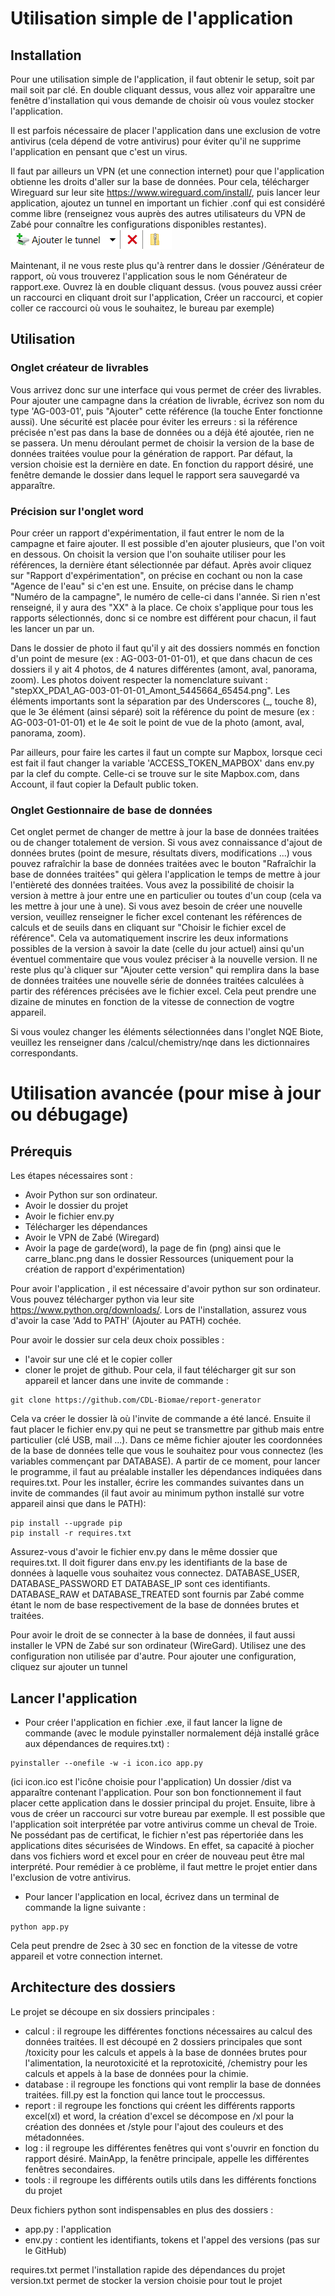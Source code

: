 # Utilisation simple de l'application

## Installation

Pour une utilisation simple de l'application, il faut obtenir le setup, soit par mail soit par clé.
En double cliquant dessus, vous allez voir apparaître une fenêtre d'installation qui vous demande de choisir où vous voulez stocker l'application. 

Il est parfois nécessaire de placer l'application dans une exclusion de votre antivirus (cela dépend de votre antivirus) pour éviter qu'il ne supprime l'application en pensant que c'est un virus.

Il faut par ailleurs un VPN (et une connection internet) pour que l'application obtienne les droits d'aller sur la base de données. Pour cela, télécharger Wireguard sur leur site https://www.wireguard.com/install/, puis lancer leur application, ajoutez un tunnel en important un fichier .conf qui est considéré comme libre (renseignez vous auprès des autres utilisateurs du VPN de Zabé pour connaître les configurations disponibles restantes).
![Bouton en bas à gauche de Wireguard](./add-tunnel.png)

Maintenant, il ne vous reste plus qu'à rentrer dans le dossier /Générateur de rapport, où vous trouverez l'application sous le nom Générateur de rapport.exe. Ouvrez là en double cliquant dessus.
(vous pouvez aussi créer un raccourci en cliquant droit sur l'application, Créer un raccourci, et copier coller ce raccourci où vous le souhaitez, le bureau par exemple)

## Utilisation

### Onglet créateur de livrables

Vous arrivez donc sur une interface qui vous permet de créer des livrables. 
Pour ajouter une campagne dans la création de livrable, écrivez son nom du type 'AG-003-01', puis "Ajouter" cette référence (la touche Enter fonctionne aussi). Une sécurité est placée pour éviter les erreurs : si la référence précisée n'est pas dans la base de données ou a déjà été ajoutée, rien ne se passera.
Un menu déroulant permet de choisir la version de la base de données traitées voulue pour la génération de rapport. Par défaut, la version choisie est la dernière en date. 
En fonction du rapport désiré, une fenêtre demande le dossier dans lequel le rapport sera sauvegardé va apparaître.

### Précision sur l'onglet word

Pour créer un rapport d'expérimentation, il faut entrer le nom de la campagne et faire ajouter. Il est possible d'en ajouter plusieurs, que l'on voit en dessous. On choisit la version que l'on souhaite utiliser pour les références, la dernière étant sélectionnée par défaut. Après avoir cliquez sur "Rapport d'expérimentation", on précise en cochant ou non la case "Agence de l'eau" si c'en est une. Ensuite, on précise dans le champ "Numéro de la campagne", le numéro de celle-ci dans l'année. Si rien n'est renseigné, il y aura des "XX" à la place. Ce choix s'applique pour tous les rapports sélectionnés, donc si ce nombre est différent pour chacun, il faut les lancer un par un.

Dans le dossier de photo il faut qu'il y ait des dossiers nommés en fonction d'un point de mesure (ex : AG-003-01-01-01), et que dans chacun de ces dossiers il y ait 4 photos, de 4 natures différentes (amont, aval, panorama, zoom). Les photos doivent respecter la nomenclature suivant : "stepXX_PDA1_AG-003-01-01-01_Amont_5445664_65454.png". Les éléments importants sont la séparation par des Underscores (_, touche 8), que le 3e élément (ainsi séparé) soit la référence du point de mesure (ex : AG-003-01-01-01) et le 4e soit le point de vue de la photo (amont, aval, panorama, zoom). 

Par ailleurs, pour faire les cartes il faut un compte sur Mapbox, lorsque ceci est fait il faut changer la variable 'ACCESS_TOKEN_MAPBOX' dans env.py par la clef du compte. Celle-ci se trouve sur le site Mapbox.com, dans Account, il faut copier la Default public token.


### Onglet Gestionnaire de base de données

Cet onglet permet de changer de mettre à jour la base de données traitées ou de changer totalement de version.
Si vous avez connaissance d'ajout de données brutes (point de mesure, résultats divers, modifications ...) vous pouvez rafraîchir la base de données traitées avec le bouton "Rafraîchir la base de données traitées" qui gèlera l'application le temps de mettre à jour l'entièreté des données traitées. Vous avez la possibilité de choisir la version à mettre à jour entre une en particulier ou toutes d'un coup (cela va les mettre à jour une à une). 
Si vous avez besoin de créer une nouvelle version, veuillez renseigner le ficher excel contenant les références de calculs et de seuils dans en cliquant sur "Choisir le fichier excel de référence". Cela va automatiquement inscrire les deux informations possibles de la version à savoir la date (celle du jour actuel) ainsi qu'un éventuel commentaire que vous voulez préciser à la nouvelle version. Il ne reste plus qu'à cliquer sur "Ajouter cette version" qui remplira dans la base de données traitées une nouvelle série de données traitées calculées à partir des références précisées ave le fichier excel. Cela peut prendre une dizaine de minutes en fonction de la vitesse de connection de vogtre appareil.

Si vous voulez changer les éléments sélectionnées dans l'onglet NQE Biote, veuillez les renseigner dans /calcul/chemistry/nqe dans les dictionnaires correspondants.


# Utilisation avancée (pour mise à jour ou débugage)
## Prérequis 

Les étapes nécessaires sont :
- Avoir Python sur son ordinateur.
- Avoir le dossier du projet 
- Avoir le fichier env.py
- Télécharger les dépendances
- Avoir le VPN de Zabé (Wiregard)
- Avoir la page de garde(word), la page de fin (png) ainsi que le carre_blanc.png dans le dossier Ressources (uniquement pour la création de rapport d'expérimentation)

Pour avoir l'application , il est nécessaire d'avoir python sur son ordinateur.
Vous pouvez télécharger python via leur site https://www.python.org/downloads/. Lors de l'installation, assurez vous d'avoir la case 'Add to PATH' (Ajouter au PATH) cochée.

Pour avoir le dossier sur cela deux choix possibles :
- l'avoir sur une clé et le copier coller
- cloner le projet de github. Pour cela, il faut télécharger git sur son appareil et lancer dans une invite de commande :
```
git clone https://github.com/CDL-Biomae/report-generator
```
Cela va créer le dossier là où l'invite de commande a été lancé. Ensuite il faut placer le fichier env.py qui ne peut se transmettre par github mais entre particulier (clé USB, mail ...). 
Dans ce même fichier ajouter les coordonnées de la base de données telle que vous le souhaitez pour vous connectez (les variables commençant par DATABASE).
A partir de ce moment, pour lancer le programme, il faut au préalable installer les dépendances indiquées dans requires.txt.
Pour les installer, écrire les commandes suivantes dans un invite de commandes (il faut avoir au minimum python installé sur votre appareil ainsi que dans le PATH):
```
pip install --upgrade pip
pip install -r requires.txt
```

Assurez-vous d'avoir le fichier env.py dans le même dossier que requires.txt. Il doit figurer dans env.py les identifiants de la base de données à laquelle vous souhaitez vous connectez. DATABASE_USER, DATABASE_PASSWORD ET DATABASE_IP sont ces identifiants.
DATABASE_RAW et DATABASE_TREATED sont fournis par Zabé comme étant le nom de base respectivement de la base de données brutes et traitées.

Pour avoir le droit de se connecter à la base de données, il faut aussi installer le VPN de Zabé sur son ordinateur (WireGard). Utilisez une des configuration non utilisée par d'autre. Pour ajouter une configuration, cliquez sur ajouter un tunnel 

## Lancer l'application

- Pour créer l'application en fichier .exe, il faut lancer la ligne de commande (avec le module pyinstaller normalement déjà installé grâce aux dépendances de requires.txt) :
```
pyinstaller --onefile -w -i icon.ico app.py
```
(ici icon.ico est l'icône choisie pour l'application)
Un dossier /dist va apparaître contenant l'application. Pour son bon fonctionnement il faut placer cette application dans le dossier principal du projet. Ensuite, libre à vous de créer un raccourci sur votre bureau par exemple.
Il est possible que l'application soit interprétée par votre antivirus comme un cheval de Troie. Ne possédant pas de certificat, le fichier n'est pas répertoriée dans les applications dites sécurisées de Windows. En effet, sa capacité à piocher dans vos fichiers word et excel pour en créer de nouveau peut être mal interprété. Pour remédier à ce problème, il faut mettre le projet entier dans l'exclusion de votre antivirus.     

- Pour lancer l'application en local, écrivez dans un terminal de commande la ligne suivante :
```
python app.py
```
Cela peut prendre de 2sec à 30 sec en fonction de la vitesse de votre appareil et votre connection internet.


## Architecture des dossiers

Le projet se découpe en six dossiers principales :
- calcul : il regroupe les différentes fonctions nécessaires au calcul des données traitées. Il est découpé en 2 dossiers principales que sont /toxicity pour les calculs et appels à la base de données brutes pour l'alimentation, la neurotoxicité et la reprotoxicité, /chemistry pour les calculs et appels à la base de données pour la chimie.
- database : il regroupe les fonctions qui vont remplir la base de données traitées. fill.py est la fonction qui lance tout le proccessus.
- report : il regroupe les fonctions qui créent les différents rapports excel(xl) et word, la création d'excel se décompose en /xl pour la création des données et /style pour l'ajout des couleurs et des métadonnées.
- log : il regroupe les différentes fenêtres qui vont s'ouvrir en fonction du rapport désiré. MainApp, la fenêtre principale, appelle les différentes fenêtres secondaires.
- tools : il regroupe les différents outils utils dans les différents fonctions du projet

Deux fichiers python sont indispensables en plus des dossiers :
- app.py : l'application 
- env.py : contient les identifiants, tokens et l'appel des versions (pas sur le GitHub)

requires.txt permet l'installation rapide des dépendances du projet
version.txt permet de stocker la version choisie pour tout le projet

